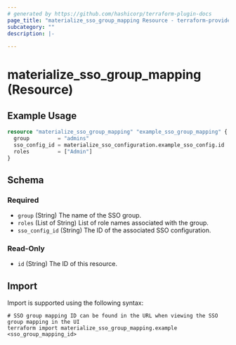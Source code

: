 ```yaml
---
# generated by https://github.com/hashicorp/terraform-plugin-docs
page_title: "materialize_sso_group_mapping Resource - terraform-provider-materialize"
subcategory: ""
description: |-
  
---
```


# materialize_sso_group_mapping (Resource)



## Example Usage

```terraform
resource "materialize_sso_group_mapping" "example_sso_group_mapping" {
  group         = "admins"
  sso_config_id = materialize_sso_configuration.example_sso_config.id
  roles         = ["Admin"]
}
```

<!-- schema generated by tfplugindocs -->
## Schema

### Required

- `group` (String) The name of the SSO group.
- `roles` (List of String) List of role names associated with the group.
- `sso_config_id` (String) The ID of the associated SSO configuration.

### Read-Only

- `id` (String) The ID of this resource.

## Import

Import is supported using the following syntax:

```shell
# SSO group mapping ID can be found in the URL when viewing the SSO group mapping in the UI
terraform import materialize_sso_group_mapping.example <sso_group_mapping_id>
```
